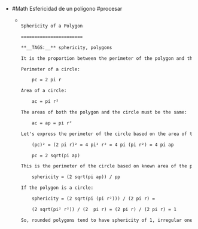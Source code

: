 - #Math Esfericidad de un polígono #procesar
  - ```txt
    
    Sphericity of a Polygon
    
    =======================
    
    **__TAGS:__** sphericity, polygons
    
    It is the proportion between the perimeter of the polygon and that of a circle the same area as the polygon.
    
    Perimeter of a circle:
    
        pc = 2 pi r
    
    Area of a circle:
    
        ac = pi r²
    
    The areas of both the polygon and the circle must be the same:
    
        ac = ap = pi r²
    
    Let's express the perimeter of the circle based on the area of the polygon:
    
        (pc)² = (2 pi r)² = 4 pi² r² = 4 pi (pi r²) = 4 pi ap
    
        pc = 2 sqrt(pi ap)
    
    This is the perimeter of the circle based on known area of the polygon. Now, ratio between the perimeter of the circle and that of the polygon:
    
        sphericity = (2 sqrt(pi ap)) / pp
    
    If the polygon is a circle:
    
        sphericity = (2 sqrt(pi (pi r²))) / (2 pi r) =
    
        (2 sqrt(pi² r²)) / (2  pi r) = (2 pi r) / (2 pi r) = 1
    
    So, rounded polygons tend to have sphericity of 1, irregular ones, tend to have it near 0.
    
    ```